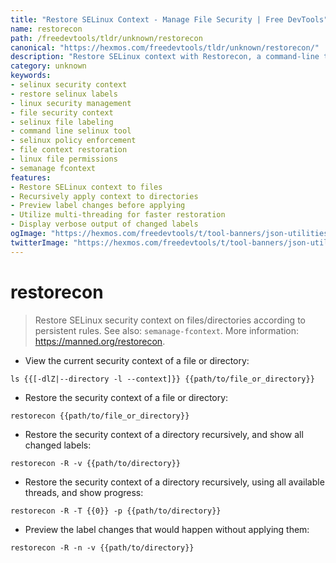 ```yaml
---
title: "Restore SELinux Context - Manage File Security | Free DevTools"
name: restorecon
path: /freedevtools/tldr/unknown/restorecon
canonical: "https://hexmos.com/freedevtools/tldr/unknown/restorecon/"
description: "Restore SELinux context with Restorecon, a command-line tool for managing file security labels. Secure your Linux system effortlessly. Free online tool, no registration required."
category: unknown
keywords:
- selinux security context
- restore selinux labels
- linux security management
- file security context
- selinux file labeling
- command line selinux tool
- selinux policy enforcement
- file context restoration
- linux file permissions
- semanage fcontext
features:
- Restore SELinux context to files
- Recursively apply context to directories
- Preview label changes before applying
- Utilize multi-threading for faster restoration
- Display verbose output of changed labels
ogImage: "https://hexmos.com/freedevtools/t/tool-banners/json-utilities-banner.png"
twitterImage: "https://hexmos.com/freedevtools/t/tool-banners/json-utilities-banner.png"
---
```


# restorecon

> Restore SELinux security context on files/directories according to persistent rules.
> See also: `semanage-fcontext`.
> More information: <https://manned.org/restorecon>.

- View the current security context of a file or directory:

`ls {{[-dlZ|--directory -l --context]}} {{path/to/file_or_directory}}`

- Restore the security context of a file or directory:

`restorecon {{path/to/file_or_directory}}`

- Restore the security context of a directory recursively, and show all changed labels:

`restorecon -R -v {{path/to/directory}}`

- Restore the security context of a directory recursively, using all available threads, and show progress:

`restorecon -R -T {{0}} -p {{path/to/directory}}`

- Preview the label changes that would happen without applying them:

`restorecon -R -n -v {{path/to/directory}}`
